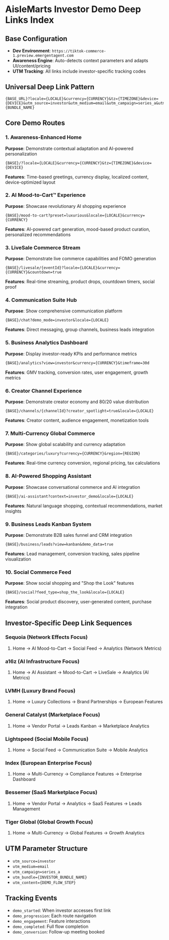 # AisleMarts Investor Demo Deep Links Index

## Base Configuration
- **Dev Environment**: `https://tiktok-commerce-1.preview.emergentagent.com`
- **Awareness Engine**: Auto-detects context parameters and adapts UI/content/pricing
- **UTM Tracking**: All links include investor-specific tracking codes

## Universal Deep Link Pattern
```
{BASE_URL}?locale={LOCALE}&currency={CURRENCY}&tz={TIMEZONE}&device={DEVICE}&utm_source=investor&utm_medium=email&utm_campaign=series_a&utm_bundle={BUNDLE_NAME}
```

## Core Demo Routes

### 1. Awareness-Enhanced Home
**Purpose**: Demonstrate contextual adaptation and AI-powered personalization
```
{BASE}/?locale={LOCALE}&currency={CURRENCY}&tz={TIMEZONE}&device={DEVICE}
```
**Features**: Time-based greetings, currency display, localized content, device-optimized layout

### 2. AI Mood-to-Cart™ Experience
**Purpose**: Showcase revolutionary AI shopping experience
```
{BASE}/mood-to-cart?preset=luxurious&locale={LOCALE}&currency={CURRENCY}
```
**Features**: AI-powered cart generation, mood-based product curation, personalized recommendations

### 3. LiveSale Commerce Stream
**Purpose**: Demonstrate live commerce capabilities and FOMO generation
```
{BASE}/livesale/{eventId}?locale={LOCALE}&currency={CURRENCY}&countdown=true
```
**Features**: Real-time streaming, product drops, countdown timers, social proof

### 4. Communication Suite Hub
**Purpose**: Show comprehensive communication platform
```
{BASE}/chat?demo_mode=investor&locale={LOCALE}
```
**Features**: Direct messaging, group channels, business leads integration

### 5. Business Analytics Dashboard
**Purpose**: Display investor-ready KPIs and performance metrics
```
{BASE}/analytics?view=investor&currency={CURRENCY}&timeframe=30d
```
**Features**: GMV tracking, conversion rates, user engagement, growth metrics

### 6. Creator Channel Experience
**Purpose**: Demonstrate creator economy and 80/20 value distribution
```
{BASE}/channels/{channelId}?creator_spotlight=true&locale={LOCALE}
```
**Features**: Creator content, audience engagement, monetization tools

### 7. Multi-Currency Global Commerce
**Purpose**: Show global scalability and currency adaptation
```
{BASE}/categories/luxury?currency={CURRENCY}&region={REGION}
```
**Features**: Real-time currency conversion, regional pricing, tax calculations

### 8. AI-Powered Shopping Assistant
**Purpose**: Showcase conversational commerce and AI integration
```
{BASE}/ai-assistant?context=investor_demo&locale={LOCALE}
```
**Features**: Natural language shopping, contextual recommendations, market insights

### 9. Business Leads Kanban System
**Purpose**: Demonstrate B2B sales funnel and CRM integration
```
{BASE}/business/leads?view=kanban&demo_data=true
```
**Features**: Lead management, conversion tracking, sales pipeline visualization

### 10. Social Commerce Feed
**Purpose**: Show social shopping and "Shop the Look" features
```
{BASE}/social?feed_type=shop_the_look&locale={LOCALE}
```
**Features**: Social product discovery, user-generated content, purchase integration

## Investor-Specific Deep Link Sequences

### Sequoia (Network Effects Focus)
1. Home → AI Mood-to-Cart → Social Feed → Analytics (Network Metrics)

### a16z (AI Infrastructure Focus)  
1. Home → AI Assistant → Mood-to-Cart → LiveSale → Analytics (AI Metrics)

### LVMH (Luxury Brand Focus)
1. Home → Luxury Collections → Brand Partnerships → European Features

### General Catalyst (Marketplace Focus)
1. Home → Vendor Portal → Leads Kanban → Marketplace Analytics

### Lightspeed (Social Mobile Focus)
1. Home → Social Feed → Communication Suite → Mobile Analytics

### Index (European Enterprise Focus)
1. Home → Multi-Currency → Compliance Features → Enterprise Dashboard

### Bessemer (SaaS Marketplace Focus)
1. Home → Vendor Portal → Analytics → SaaS Features → Leads Management

### Tiger Global (Global Growth Focus)
1. Home → Multi-Currency → Global Features → Growth Analytics

## UTM Parameter Structure
- `utm_source=investor`
- `utm_medium=email` 
- `utm_campaign=series_a`
- `utm_bundle={INVESTOR_BUNDLE_NAME}`
- `utm_content={DEMO_FLOW_STEP}`

## Tracking Events
- `demo_started`: When investor accesses first link
- `demo_progression`: Each route navigation
- `demo_engagement`: Feature interactions
- `demo_completed`: Full flow completion
- `demo_conversion`: Follow-up meeting booked